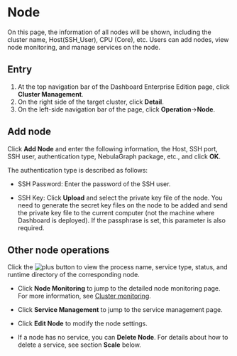 # Node

On this page, the information of all nodes will be shown, including the cluster name, Host(SSH_User), CPU (Core), etc. Users can add nodes, view node monitoring, and manage services on the node.

## Entry

1. At the top navigation bar of the Dashboard Enterprise Edition page, click **Cluster Management**.
2. On the right side of the target cluster, click **Detail**.
3. On the left-side navigation bar of the page, click **Operation**->**Node**.

## Add node

Click **Add Node** and enter the following information, the Host, SSH port, SSH user, authentication type, NebulaGraph package, etc., and click **OK**.

The authentication type is described as follows:

- SSH Password: Enter the password of the SSH user.

- SSH Key: Click **Upload** and select the private key file of the node. You need to generate the secret key files on the node to be added and send the private key file to the current computer (not the machine where Dashboard is deployed). If the passphrase is set, this parameter is also required.

## Other node operations

Click the ![plus](https://docs-cdn.nebula-graph.com.cn/figures/Plus.png) button to view the process name, service type, status, and runtime directory of the corresponding node.

- Click **Node Monitoring** to jump to the detailed node monitoring page. For more information, see [Cluster monitoring](../2.monitor.md).

- Click **Service Management** to jump to the service management page.

- Click **Edit Node** to modify the node settings.
  
- If a node has no service, you can **Delete Node**. For details about how to delete a service, see section **Scale** below.